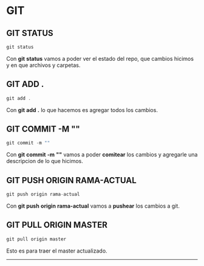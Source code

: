 # **GIT**

## GIT STATUS

 ``` JavaScript
 git status
```
Con **git** **status** vamos a poder ver el estado del repo, que cambios hicimos y en que archivos y carpetas.

## GIT ADD .

 ``` JavaScript
 git add .
```

Con **git** **add** **.** lo que hacemos es agregar todos los cambios.

## GIT COMMIT -M ""

 ``` JavaScript
 git commit -m ""
```

Con **git** **commit** **-m** **""** vamos a poder **comitear** los cambios y agregarle una descripcion de lo que hicimos.

## GIT PUSH ORIGIN RAMA-ACTUAL

 ``` JavaScript
git push origin rama-actual
```

Con **git** **push** **origin** **rama-actual** vamos a **pushear** los cambios a git.

## GIT PULL ORIGIN MASTER

 ``` JavaScript
git pull origin master
```

Esto es para traer el master actualizado.

---